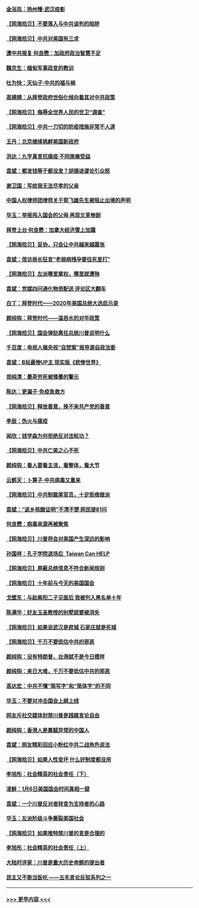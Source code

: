 #### [金浴凤：扬州慢‧武汉疫影](../pages/nsc993/n12737248.md?t=02062251) 
#### [【网海拾贝】不要落入与中共谈判的陷阱](../pages/nsc993/n12735229.md?t=02062251) 
#### [【网海拾贝】中共对美国有三求](../pages/nsc993/n12735197.md?t=02062251) 
#### [遭中共报复 何良懋：加政府政治智慧不足](../pages/nsc993/n12734323.md?t=02062251) 
#### [魏京生：缅甸军事政变的教训](../pages/nsc993/n12732470.md?t=02062251) 
#### [吐为快：天仙子·中共的福与祸](../pages/nsc993/n12732165.md?t=02062251) 
#### [高婧婧：从拜登政府世俗化倾向看其对中共政策](../pages/nsc993/n12730028.md?t=02062251) 
#### [【网海拾贝】侮辱全世界人民的世卫“调查”](../pages/nsc993/n12727884.md?t=02062251) 
#### [【网海拾贝】中共一刀切的防疫措施非常不人道](../pages/nsc993/n12724879.md?t=02062251) 
#### [王丹：北京继续挑衅美国新政府](../pages/nsc993/n12722456.md?t=02062251) 
#### [洪达：九字真言抗瘟疫 不同族裔受益](../pages/nsc993/n12722448.md?t=02062251) 
#### [袁斌：都发钱等于都没发？胡锡进谬论引众怒](../pages/nsc993/n12722393.md?t=02062251) 
#### [谢卫国：写给我无法尽孝的父亲](../pages/nsc993/n12720325.md?t=02062251) 
#### [中国人权律师团律师关于郭飞雄先生被阻止出境的声明](../pages/nsc993/n12720203.md?t=02062251) 
#### [华玉：举报闯入国会的父母 再现文革惨剧](../pages/nsc993/n12719070.md?t=02062251) 
#### [拜登上台 何良懋：加拿大经济雪上加霜](../pages/nsc993/n12718943.md?t=02062251) 
#### [【网海拾贝】妥协，只会让中共越来越嚣张](../pages/nsc993/n12717392.md?t=02062251) 
#### [袁斌：信访局长狂言“老弱病残孕要往死里打”](../pages/nsc993/n12717343.md?t=02062251) 
#### [【网海拾贝】左派哪里掌权，哪里就遭殃](../pages/nsc993/n12715009.md?t=02062251) 
#### [袁斌：党媒四问通化物资配送 评论区大翻车](../pages/nsc993/n12714950.md?t=02062251) 
#### [白丁：拜登时代——2020年美国总统大选启示录](../pages/nsc993/n12714920.md?t=02062251) 
#### [颜纯钩：拜登时代——温吞水的对华政策](../pages/nsc993/n12713245.md?t=02062251) 
#### [【网海拾贝】国会弹劾离任总统川普说明什么](../pages/nsc993/n12712816.md?t=02062251) 
#### [千百度：电视人揭央视“自焚案”报导源自政法委](../pages/nsc993/n12709760.md?t=02062251) 
#### [袁斌：B站最惨UP主 现实版《悲惨世界》](../pages/nsc993/n12709686.md?t=02062251) 
#### [郑纯清：墨茶穷死被搽墨的警示](../pages/nsc993/n12709262.md?t=02062251) 
#### [陈达：更漏子·免疫急救方](../pages/nsc993/n12709244.md?t=02062251) 
#### [【网海拾贝】释放善意，换不来共产党的善意](../pages/nsc993/n12708361.md?t=02062251) 
#### [李辰：伪火与瘟疫](../pages/nsc993/n12707981.md?t=02062251) 
#### [闻欣：钱学森为何拒绝反对法轮功？](../pages/nsc993/n12707407.md?t=02062251) 
#### [【网海拾贝】中共亡美之心不死](../pages/nsc993/n12707621.md?t=02062251) 
#### [颜纯钩：看人要看主流，看整体，看大节](../pages/nsc993/n12707536.md?t=02062251) 
#### [云鹤天：卜算子‧中共病毒又重来](../pages/nsc993/n12707408.md?t=02062251) 
#### [【网海拾贝】中共制裁美官员，十足街痞做派](../pages/nsc993/n12705115.md?t=02062251) 
#### [袁斌：“返乡核酸证明”不清不楚 网民提81问](../pages/nsc993/n12704982.md?t=02062251) 
#### [何良懋：病毒来源再被聚焦](../pages/nsc993/n12704944.md?t=02062251) 
#### [【网海拾贝】川普将会对美国产生深远的影响](../pages/nsc993/n12703045.md?t=02062251) 
#### [孙国祥：孔子学院退场后  Taiwan Can HELP](../pages/nsc993/n12702430.md?t=02062251) 
#### [【网海拾贝】屏蔽总统信息不符合新闻规则](../pages/nsc993/n12699998.md?t=02062251) 
#### [【网海拾贝】十年前与今天的美国国会](../pages/nsc993/n12696993.md?t=02062251) 
#### [戈壁东：与赵紫阳二子见面后 我被列入黑名单十年](../pages/nsc993/n12696215.md?t=02062251) 
#### [陈满华：好友玉圣教授的别墅就要被消失](../pages/nsc993/n12695411.md?t=02062251) 
#### [【网海拾贝】如果说武汉是悲城 石家庄就是死城](../pages/nsc993/n12694589.md?t=02062251) 
#### [【网海拾贝】千万不要低估中共的邪恶](../pages/nsc993/n12692771.md?t=02062251) 
#### [颜纯钩：没有特朗普，台港就不是今日模样](../pages/nsc993/n12692678.md?t=02062251) 
#### [颜纯钩：来日大难，千万不要低估中共的邪恶](../pages/nsc993/n12692080.md?t=02062251) 
#### [高达宏：中共不懂“简写字”和“简体字”的不同](../pages/nsc993/n12692068.md?t=02062251) 
#### [华玉：不要对冲击国会上纲上线](../pages/nsc993/n12689948.md?t=02062251) 
#### [网友斥社交媒体封禁川普是践踏言论自由](../pages/nsc993/n12687482.md?t=02062251) 
#### [颜纯钩：香港人是禀赋异常的中国人](../pages/nsc993/n12685142.md?t=02062251) 
#### [袁斌：网友精彩回应小粉红中共二战角色说法](../pages/nsc993/n12684994.md?t=02062251) 
#### [【网海拾贝】如果人性变坏 什么好制度都没用](../pages/nsc993/n12683000.md?t=02062251) 
#### [李旭彤：社会精英的社会责任（下）](../pages/nsc993/n12680604.md?t=02062251) 
#### [凌稣：1月6日美国国会时间真相一窥](../pages/nsc993/n12682780.md?t=02062251) 
#### [袁斌：一个川普反对者转变为支持者的心路](../pages/nsc993/n12682700.md?t=02062251) 
#### [华玉：左派阶级斗争撕裂美国社会](../pages/nsc993/n12681226.md?t=02062251) 
#### [【网海拾贝】如果推特禁川普的言是合理的](../pages/nsc993/n12681232.md?t=02062251) 
#### [李旭彤：社会精英的社会责任（上）](../pages/nsc993/n12680501.md?t=02062251) 
#### [大陆时评家：川普是重大历史命题的提出者](../pages/nsc993/n12679904.md?t=02062251) 
#### [民主又不能当饭吃 ——五毛言论反驳系列之一](../pages/nsc993/n12679877.md?t=02062251) 

----
#### [ >>> 更早内容 <<< ](../indexes/nsc993-earlier.md)
